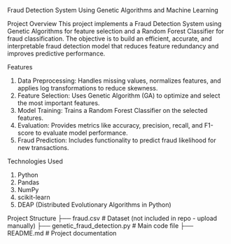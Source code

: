 Fraud Detection System Using Genetic Algorithms and Machine Learning

Project Overview
This project implements a Fraud Detection System using Genetic Algorithms for feature selection and a Random Forest Classifier for fraud classification. The objective is to build an efficient, accurate, and interpretable fraud detection model that reduces feature redundancy and improves predictive performance.

Features
1. Data Preprocessing: Handles missing values, normalizes features, and applies log transformations to reduce skewness.
2. Feature Selection: Uses Genetic Algorithm (GA) to optimize and select the most important features.
3. Model Training: Trains a Random Forest Classifier on the selected features.
4. Evaluation: Provides metrics like accuracy, precision, recall, and F1-score to evaluate model performance.
5. Fraud Prediction: Includes functionality to predict fraud likelihood for new transactions.

Technologies Used
1. Python
2. Pandas
3. NumPy
4. scikit-learn
5. DEAP (Distributed Evolutionary Algorithms in Python)

Project Structure
├── fraud.csv                  # Dataset (not included in repo - upload manually)
├── genetic_fraud_detection.py  # Main code file
├── README.md                   # Project documentation
